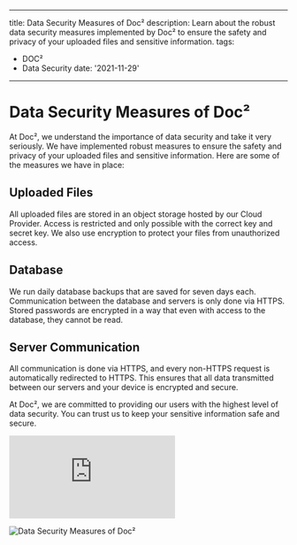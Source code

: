 
---
title: Data Security Measures of Doc²
description: Learn about the robust data security measures implemented by Doc² to ensure the safety and privacy of your uploaded files and sensitive information.
tags:
  - DOC²
  - Data Security
date: '2021-11-29'
---

# Data Security Measures of Doc²

At Doc², we understand the importance of data security and take it very seriously. We have implemented robust measures to ensure the safety and privacy of your uploaded files and sensitive information. Here are some of the measures we have in place:

## Uploaded Files

All uploaded files are stored in an object storage hosted by our Cloud Provider. Access is restricted and only possible with the correct key and secret key. We also use encryption to protect your files from unauthorized access.

## Database

We run daily database backups that are saved for seven days each. Communication between the database and servers is only done via HTTPS. Stored passwords are encrypted in a way that even with access to the database, they cannot be read.

## Server Communication

All communication is done via HTTPS, and every non-HTTPS request is automatically redirected to HTTPS. This ensures that all data transmitted between our servers and your device is encrypted and secure.

At Doc², we are committed to providing our users with the highest level of data security. You can trust us to keep your sensitive information safe and secure. 

<div class='video-container'>
  <iframe src="https://www.youtube.com/embed/VIDEO_ID" frameborder="0" allowfullscreen></iframe>
</div>

![Data Security Measures of Doc²](/path/to/image.jpg "Data Security Measures of Doc²")
